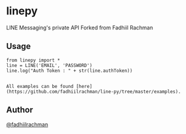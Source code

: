 # linepy
LINE Messaging's private API Forked from Fadhiil Rachman

## Usage

```
from linepy import *
line = LINE('EMAIL', 'PASSWORD')
line.log("Auth Token : " + str(line.authToken))


All examples can be found [here](https://github.com/fadhiilrachman/line-py/tree/master/examples).
```

## Author
 [@fadhiilrachman](https://github.com/fadhiilrachman/line-py)
